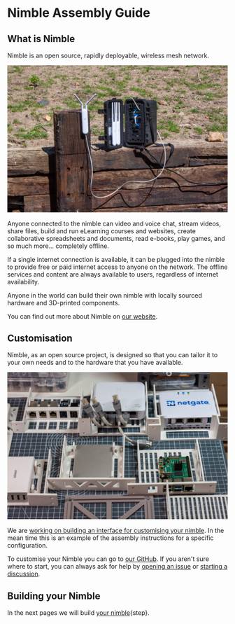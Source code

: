 # Nimble Assembly Guide


## What is Nimble

Nimble is an open source, rapidly deployable, wireless mesh network.


![](../assets/img/2-23.jpg)

Anyone connected to the nimble can video and voice chat, stream videos, share files, build and run eLearning courses and websites, create collaborative spreadsheets and documents, read e-books, play games, and so much more… completely offline.

If a single internet connection is available, it can be plugged into the nimble to provide free or paid internet access to anyone on the network. The offline services and content are always available to users, regardless of internet availability.

Anyone in the world can build their own nimble with locally sourced hardware and 3D-printed components.

You can find out more about Nimble on [our website](https://wakoma.co/nimble/).

## Customisation

Nimble, as an open source project, is designed so that you can tailor it to your own needs and to the hardware that you have available.

![](../assets/img/Model_M/1.jpg)

We are [working on building an interface for customising your nimble](https://github.com/Wakoma/nimble/pull/23). In the mean time this is an example of the assembly instructions for a specific configuration.

To customise your Nimble you can go to [our GitHub](https://github.com/Wakoma/nimble). If you aren't sure where to start, you can always ask for help by [opening an issue](https://github.com/Wakoma/nimble/issues) or [starting a discussion](https://github.com/Wakoma/nimble/discussions).

## Building your Nimble

In the next pages we will build [your nimble](config.md){step}.
